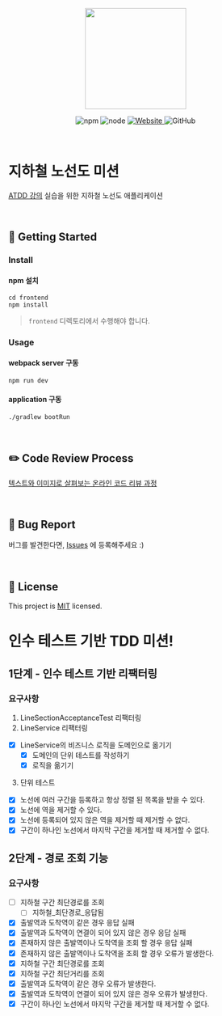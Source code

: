 <p align="center">
    <img width="200px;" src="https://raw.githubusercontent.com/woowacourse/atdd-subway-admin-frontend/master/images/main_logo.png"/>
</p>
<p align="center">
  <img alt="npm" src="https://img.shields.io/badge/npm-%3E%3D%205.5.0-blue">
  <img alt="node" src="https://img.shields.io/badge/node-%3E%3D%209.3.0-blue">
  <a href="https://edu.nextstep.camp/c/R89PYi5H" alt="nextstep atdd">
    <img alt="Website" src="https://img.shields.io/website?url=https%3A%2F%2Fedu.nextstep.camp%2Fc%2FR89PYi5H">
  </a>
  <img alt="GitHub" src="https://img.shields.io/github/license/next-step/atdd-subway-service">
</p>

<br>

# 지하철 노선도 미션
[ATDD 강의](https://edu.nextstep.camp/c/R89PYi5H) 실습을 위한 지하철 노선도 애플리케이션

<br>

## 🚀 Getting Started

### Install
#### npm 설치
```
cd frontend
npm install
```
> `frontend` 디렉토리에서 수행해야 합니다.

### Usage
#### webpack server 구동
```
npm run dev
```
#### application 구동
```
./gradlew bootRun
```
<br>

## ✏️ Code Review Process
[텍스트와 이미지로 살펴보는 온라인 코드 리뷰 과정](https://github.com/next-step/nextstep-docs/tree/master/codereview)

<br>

## 🐞 Bug Report

버그를 발견한다면, [Issues](https://github.com/next-step/atdd-subway-service/issues) 에 등록해주세요 :)

<br>

## 📝 License

This project is [MIT](https://github.com/next-step/atdd-subway-service/blob/master/LICENSE.md) licensed.

# 인수 테스트 기반 TDD 미션!

## 1단계 - 인수 테스트 기반 리팩터링
### 요구사항
1. LineSectionAcceptanceTest 리팩터링
2. LineService 리팩터링
- [X] LineService의 비즈니스 로직을 도메인으로 옮기기
    - [X] 도메인의 단위 테스트를 작성하기
    - [X] 로직을 옮기기
3. 단위 테스트
- [X] 노선에 여러 구간을 등록하고 항상 정렬 된 목록을 받을 수 있다.
- [X] 노선에 역을 제거할 수 있다.
- [X] 노선에 등록되어 있지 않은 역을 제거할 때 제거할 수 없다.
- [X] 구간이 하나인 노선에서 마지막 구간을 제거할 때 제거할 수 없다.

## 2단계 - 경로 조회 기능
### 요구사항 
- [ ] 지하철 구간 최단경로를 조회
  - [ ] 지하철_최단경로_응답됨   
- [X] 출발역과 도착역이 같은 경우 응답 실패  
- [X] 출발역과 도착역이 연결이 되어 있지 않은 경우 응답 실패 
- [X] 존재하지 않은 출발역이나 도착역을 조회 할 경우 응답 실패  
- [X] 존재하지 않은 출발역이나 도착역을 조회 할 경우 오류가 발생한다.
- [X] 지하철 구간 최단경로를 조회
- [X] 지하철 구간 최단거리를 조회
- [X] 출발역과 도착역이 같은 경우 오류가 발생한다.
- [X] 출발역과 도착역이 연결이 되어 있지 않은 경우 오류가 발생한다.
- [X] 구간이 하나인 노선에서 마지막 구간을 제거할 때 제거할 수 없다.
